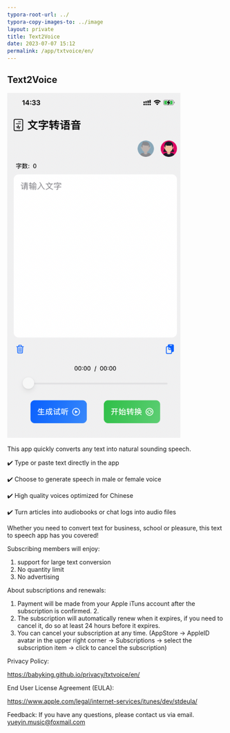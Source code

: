 ```yaml
---
typora-root-url: ../
typora-copy-images-to: ../image
layout: private
title: Text2Voice
date: 2023-07-07 15:12
permalink: /app/txtvoice/en/
---
```


## Text2Voice



![image-20230718143550815](/image/image-20230718143550815.png)



This app quickly converts any text into natural sounding speech.

✔️ Type or paste text directly in the app

✔️ Choose to generate speech in male or female voice

✔️ High quality voices optimized for Chinese

✔️ Turn articles into audiobooks or chat logs into audio files



Whether you need to convert text for business, school or pleasure, this text to speech app has you covered!



Subscribing members will enjoy:

1. support for large text conversion
2. No quantity limit
3. No advertising

About subscriptions and renewals:

1. Payment will be made from your Apple iTuns account after the subscription is confirmed. 2.
2. The subscription will automatically renew when it expires, if you need to cancel it, do so at least 24 hours before it expires.
3. You can cancel your subscription at any time. (AppStore -> AppleID avatar in the upper right corner -> Subscriptions -> select the subscription item -> click to cancel the subscription)

Privacy Policy:

https://babyking.github.io/privacy/txtvoice/en/

End User License Agreement (EULA):

https://www.apple.com/legal/internet-services/itunes/dev/stdeula/



Feedback: If you have any questions, please contact us via email. yueyin.music@foxmail.com





